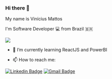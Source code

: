 ### Hi there 👋

My name is Vinícius Mattos

I'm Software Developer 💻 from Brazil 🇧🇷


<img src="{[BadgeURLHere](https://github-readme-stats.vercel.app/api/top-langs/?username={viniciusdeoliveira99}&theme={dark})}" /> 


- 🌱 I’m currently learning ReactJS and PowerBI


- 📫 How to reach me: 

<a href="https://www.linkedin.com/in/vin%C3%ADcius-mattos-2832a663/" target="_blank"><img src="https://img.shields.io/badge/LinkedIn-0077B5?style=for-the-badge&logo=linkedin&logoColor=white" alt="Linkedin Badge" /></a>
<a href="mailto:viniciusmattos99@gmail.com" target="_blank"><img src="https://img.shields.io/badge/Gmail-D14836?style=for-the-badge&logo=gmail&logoColor=white" alt="Gmail Badge" /></a>

